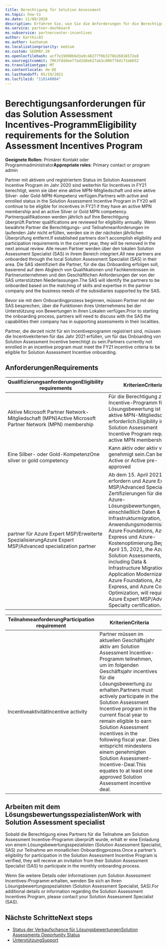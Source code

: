 ```yaml
---
title: Berechtigung für Solution Assessment
ms.topic: how-to
ms.date: 11/09/2020
description: Erfahren Sie, wie Sie die Anforderungen für die Berechtigung zur Teilnahme am Solution Assessment Incentives-Programm überprüfen.
ms.service: partner-dashboard
ms.subservice: partnercenter-incentives
author: Karthic83
ms.author: kashanum
ms.localizationpriority: medium
ms.custom: SEOMAY.20
ms.openlocfilehash: acf7e19d98b6d3a9c48277f0b3276b26816572e8
ms.sourcegitcommit: 7063fdddee77ad2d8e627ab3c806f76d173ab652
ms.translationtype: MT
ms.contentlocale: de-DE
ms.lasthandoff: 05/19/2021
ms.locfileid: "110148804"
---
```

# <a name="eligibility-requirements-for-the-solution-assessment-incentives-program"></a><span data-ttu-id="fbd86-103">Berechtigungsanforderungen für das Solution Assessment Incentives-Programm</span><span class="sxs-lookup"><span data-stu-id="fbd86-103">Eligibility requirements for the Solution Assessment Incentives Program</span></span>

<span data-ttu-id="fbd86-104">**Geeignete Rollen:** Primärer Kontakt oder Programmadministrator</span><span class="sxs-lookup"><span data-stu-id="fbd86-104">**Appropriate roles**: Primary contact or program admin</span></span>

<span data-ttu-id="fbd86-105">Partner mit aktivem und registriertem Status im Solution Assessment Incentive Program im Jahr 2020 sind weiterhin für Incentives in FY21 berechtigt, wenn sie über eine aktive MPN-Mitgliedschaft und eine aktive Silver- oder Gold-MPN-Kompetenz verfügen.</span><span class="sxs-lookup"><span data-stu-id="fbd86-105">Partners with active and enrolled status in the Solution Assessment Incentive Program in FY20 will continue to be eligible for incentives in FY21 if they have an active MPN membership and an active Silver or Gold MPN competency.</span></span> <span data-ttu-id="fbd86-106">Partnerqualifikationen werden jährlich auf Ihre Berechtigung überprüft.</span><span class="sxs-lookup"><span data-stu-id="fbd86-106">Partner qualifications are reviewed for eligibility annually.</span></span> <span data-ttu-id="fbd86-107">Wenn bewährte Partner die Berechtigungs- und Teilnahmeanforderungen im laufenden Jahr nicht erfüllen, werden sie in der nächsten jährlichen Überprüfung entfernt.</span><span class="sxs-lookup"><span data-stu-id="fbd86-107">If established partners don't accomplish eligibility and participation requirements in the current year, they will be removed in the next annual review.</span></span> <span data-ttu-id="fbd86-108">Alle neuen Partner werden über den lokalen Solution Assessment Specialist (SAS) in ihrem Bereich integriert.</span><span class="sxs-lookup"><span data-stu-id="fbd86-108">All new partners are onboarded through the local Solution Assessment Specialist (SAS) in their area.</span></span> <span data-ttu-id="fbd86-109">Die SAS identifiziert die Partner, für die das Onboarding erfolgen soll, basierend auf dem Abgleich von Qualifikationen und Fachkenntnissen im Partnerunternehmen und den Geschäftlichen Anforderungen der von der SAS unterstützten Niederlassungen.</span><span class="sxs-lookup"><span data-stu-id="fbd86-109">The SAS will identify the partners to be onboarded based on the matching of skills and expertise in the partner company and the business needs of the subsidiaries supported by the SAS.</span></span>

<span data-ttu-id="fbd86-110">Bevor sie mit dem Onboardingprozess beginnen, müssen Partner mit der SAS besprechen, über die Funktionen ihres Unternehmens bei der Unterstützung von Bewertungen in ihren Lokalen verfügen.</span><span class="sxs-lookup"><span data-stu-id="fbd86-110">Prior to starting the onboarding process, partners will need to discuss with the SAS the capabilities their company has in supporting assessments in their localities.</span></span>

<span data-ttu-id="fbd86-111">Partner, die derzeit nicht für ein Incentiveprogramm registriert sind, müssen die Incentivekriterien für das Jahr 2021 erfüllen, um für das Onboarding von Solution Assessment Incentive berechtigt zu sein.</span><span class="sxs-lookup"><span data-stu-id="fbd86-111">Partners currently not enrolled in an incentive program must meet the FY21 incentive criteria to be eligible for Solution Assessment Incentive onboarding.</span></span>

## <a name="requirements"></a><span data-ttu-id="fbd86-112">Anforderungen</span><span class="sxs-lookup"><span data-stu-id="fbd86-112">Requirements</span></span>

|<span data-ttu-id="fbd86-113">**Qualifizierungsanforderungen**</span><span class="sxs-lookup"><span data-stu-id="fbd86-113">**Eligibility requirements**</span></span>|<span data-ttu-id="fbd86-114">**Kriterien**</span><span class="sxs-lookup"><span data-stu-id="fbd86-114">**Criteria**</span></span>|
|-----------------------|------------------|
|<span data-ttu-id="fbd86-115">Aktive Microsoft Partner Network-Mitgliedschaft (MPN)</span><span class="sxs-lookup"><span data-stu-id="fbd86-115">Active Microsoft Partner Network (MPN) membership</span></span>|<span data-ttu-id="fbd86-116">Für die Berechtigung zum Incentive-Programm für die Lösungsbewertung ist eine aktive MPN-Mitgliedschaft erforderlich.</span><span class="sxs-lookup"><span data-stu-id="fbd86-116">Eligibility in the Solution Assessment Incentive Program requires active MPN membership</span></span>|
|<span data-ttu-id="fbd86-117">Eine Silber- oder Gold-Kompetenz</span><span class="sxs-lookup"><span data-stu-id="fbd86-117">One silver or gold competency</span></span>|<span data-ttu-id="fbd86-118">Kann aktiv oder aktiv vorab genehmigt sein.</span><span class="sxs-lookup"><span data-stu-id="fbd86-118">Can be Active or Active pre-approved</span></span>|
|<span data-ttu-id="fbd86-119">partner für Azure Expert MSP/Erweiterte Spezialisierung</span><span class="sxs-lookup"><span data-stu-id="fbd86-119">Azure Expert MSP/Advanced specialization partner</span></span>|<span data-ttu-id="fbd86-120">Ab dem 15. April 2021 erfordern und Azure Expert MSP/Advanced Specialty-Zertifizierungen für die Azure-Lösungsbewertungen, einschließlich Daten & Infrastrukturmigration, Anwendungsmodernisierung, Azure Foundations, Azure Express und Azure-Kostenoptimierung.</span><span class="sxs-lookup"><span data-stu-id="fbd86-120">Beginning April 15, 2021, the Azure Solution Assessments, including Data & Infrastructure Migration, Application Modernization, Azure Foundations, Azure Express, and Azure Cost Optimization, will require and Azure Expert MSP/Advanced Specialty certification.</span></span>|

|<span data-ttu-id="fbd86-121">**Teilnahmeanforderung**</span><span class="sxs-lookup"><span data-stu-id="fbd86-121">**Participation requirement**</span></span>|<span data-ttu-id="fbd86-122">**Kriterien**</span><span class="sxs-lookup"><span data-stu-id="fbd86-122">**Criteria**</span></span>|
|-------------------------|-------------------------------------|
|<span data-ttu-id="fbd86-123">Incentiveaktivität</span><span class="sxs-lookup"><span data-stu-id="fbd86-123">Incentive activity</span></span>|<span data-ttu-id="fbd86-124">Partner müssen im aktuellen Geschäftsjahr aktiv am Solution Assessment Incentive-Programm teilnehmen, um im folgenden Geschäftsjahr incentives für die Lösungsbewertung zu erhalten.</span><span class="sxs-lookup"><span data-stu-id="fbd86-124">Partners must actively participate in the Solution Assessment Incentive program in the current fiscal year to remain eligible to earn Solution Assessment incentives in the following fiscal year.</span></span> <span data-ttu-id="fbd86-125">Dies entspricht mindestens einem genehmigten Solution Assessment-Incentive-Deal.</span><span class="sxs-lookup"><span data-stu-id="fbd86-125">This equates to at least one approved Solution Assessment incentive deal.</span></span>|

## <a name="work-with-solution-assessment-specialist"></a><span data-ttu-id="fbd86-126">Arbeiten mit dem Lösungsbewertungsspezialisten</span><span class="sxs-lookup"><span data-stu-id="fbd86-126">Work with Solution Assessment specialist</span></span>

<span data-ttu-id="fbd86-127">Sobald die Berechtigung eines Partners für die Teilnahme am Solution Assessment Incentive-Programm überprüft wurde, erhält er eine Einladung von einem Lösungsbewertungsspezialisten (Solution Assessment Specialist, SAS) zur Teilnahme am monatlichen Onboardingprozess.</span><span class="sxs-lookup"><span data-stu-id="fbd86-127">Once a partner’s eligibility for participation in the Solution Assessment Incentive Program is verified, they will receive an invitation from their Solution Assessment Specialist (SAS) to participate in the monthly onboarding process.</span></span>

<span data-ttu-id="fbd86-128">Wenn Sie weitere Details oder Informationen zum Solution Assessment Incentives-Programm erhalten, wenden Sie sich an Ihren Lösungsbewertungsspezialisten (Solution Assessment Specialist, SAS).</span><span class="sxs-lookup"><span data-stu-id="fbd86-128">For additional details or information regarding the Solution Assessment Incentives Program, please contact your Solution Assessment Specialist (SAS).</span></span>

## <a name="next-steps"></a><span data-ttu-id="fbd86-129">Nächste Schritte</span><span class="sxs-lookup"><span data-stu-id="fbd86-129">Next steps</span></span>

- [<span data-ttu-id="fbd86-130">Status der Verkaufschance für Lösungsbewertungen</span><span class="sxs-lookup"><span data-stu-id="fbd86-130">Solution Assessments Opportunity Status</span></span>](chip-solution-assessment.md)
- [<span data-ttu-id="fbd86-131">Unterstützung</span><span class="sxs-lookup"><span data-stu-id="fbd86-131">Support</span></span>](report-problems-with-partner-center.md)









